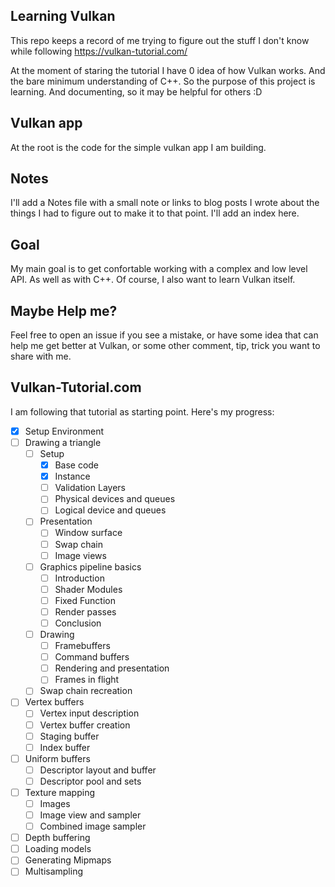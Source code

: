 ## Learning Vulkan

This repo keeps a record of me trying to figure out the stuff I don't know while following https://vulkan-tutorial.com/

At the moment of staring the tutorial I have 0 idea of how Vulkan works. And the bare minimum understanding of C++. So the purpose of this project is learning. And documenting, so it may be helpful for others :D

## Vulkan app

At the root is the code for the simple vulkan app I am building.

## Notes

I'll add a Notes file with a small note or links to blog posts I wrote about the things I had to figure out to make it to that point. I'll add an index here.

## Goal

My main goal is to get confortable working with a complex and low level API. As well as with C++. Of course, I also want to learn Vulkan itself.

## Maybe Help me?

Feel free to open an issue if you see a mistake, or have some idea that can help me get better at Vulkan, or some other comment, tip, trick you want to share with me.

## Vulkan-Tutorial.com

I am following that tutorial as starting point. Here's my progress:

- [x] Setup Environment
- [ ] Drawing a triangle
  - [ ] Setup
    - [x] Base code
    - [x] Instance
    - [ ] Validation Layers
    - [ ] Physical devices and queues
    - [ ] Logical device and queues
  - [ ] Presentation
    - [ ] Window surface
    - [ ] Swap chain
    - [ ] Image views
  - [ ] Graphics pipeline basics
    - [ ] Introduction
    - [ ] Shader Modules
    - [ ] Fixed Function
    - [ ] Render passes
    - [ ] Conclusion
  - [ ] Drawing
    - [ ] Framebuffers
    - [ ] Command buffers
    - [ ] Rendering and presentation
    - [ ] Frames in flight
  - [ ] Swap chain recreation
- [ ] Vertex buffers
  - [ ] Vertex input description
  - [ ] Vertex buffer creation
  - [ ] Staging buffer
  - [ ] Index buffer
- [ ] Uniform buffers
  - [ ] Descriptor layout and buffer
  - [ ] Descriptor pool and sets
- [ ] Texture mapping
  - [ ] Images
  - [ ] Image view and sampler
  - [ ] Combined image sampler
- [ ] Depth buffering
- [ ] Loading models
- [ ] Generating Mipmaps
- [ ] Multisampling
